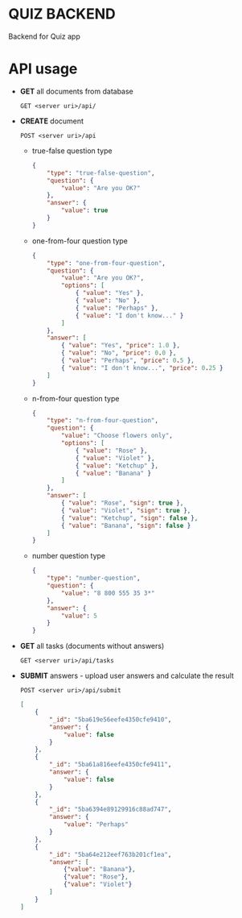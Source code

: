 # QUIZ BACKEND
Backend for Quiz app

# API usage

* **GET** all documents from database
    ```
    GET <server uri>/api/
    ```
* **CREATE** document
    ```
    POST <server uri>/api
    ```
    * true-false question type
        ```json
        {
            "type": "true-false-question",
            "question": {
                "value": "Are you OK?"
            },
            "answer": {
                "value": true
            }
        }
        ```
    * one-from-four question type
        ```json
        {
            "type": "one-from-four-question",
            "question": {
                "value": "Are you OK?",
                "options": [
                	{ "value": "Yes" },
                	{ "value": "No" },
                	{ "value": "Perhaps" },
                	{ "value": "I don't know..." }
                ]
            },
            "answer": [
            	{ "value": "Yes", "price": 1.0 },
            	{ "value": "No", "price": 0.0 },
            	{ "value": "Perhaps", "price": 0.5 },
            	{ "value": "I don't know...", "price": 0.25 }
            ]
        }
        ```
    * n-from-four question type
        ```json
        {
            "type": "n-from-four-question",
            "question": {
                "value": "Choose flowers only",
                "options": [
                	{ "value": "Rose" },
                	{ "value": "Violet" },
                	{ "value": "Ketchup" },
                	{ "value": "Banana" }
                ]
            },
            "answer": [
            	{ "value": "Rose", "sign": true },
            	{ "value": "Violet", "sign": true },
            	{ "value": "Ketchup", "sign": false },
            	{ "value": "Banana", "sign": false }
            ]
        }
        ```
    * number question type
        ```json
        {
            "type": "number-question",
            "question": {
                "value": "8 800 555 35 3*"
            },
            "answer": {
                "value": 5
            }
        }
        ```
* **GET** all tasks (documents without answers)
    ```
    GET <server uri>/api/tasks
    ```
* **SUBMIT** answers - upload user answers and calculate the result
    ```
    POST <server uri>/api/submit
    ```
    ```json
    [
    	{
    		"_id": "5ba619e56eefe4350cfe9410",
    		"answer": {
    			"value": false
    		}
    	},
    	{
    		"_id": "5ba61a816eefe4350cfe9411",
    		"answer": {
    			"value": false
    		}
    	},
    	{
    		"_id": "5ba6394e89129916c88ad747",
    		"answer": {
    			"value": "Perhaps"
    		}
    	},
    	{
    		"_id": "5ba64e212eef763b201cf1ea",
    		"answer": [
    			{"value": "Banana"},
    			{"value": "Rose"},
    			{"value": "Violet"}
    		]
    	}
    ]
    ```